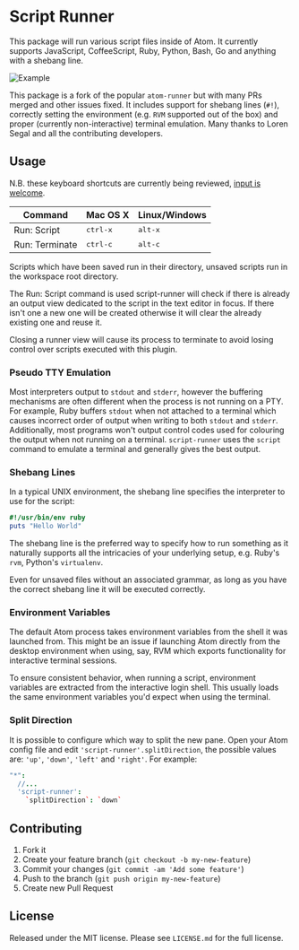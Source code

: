 # Script Runner

This package will run various script files inside of Atom. It currently supports JavaScript, CoffeeScript, Ruby, Python, Bash, Go and anything with a shebang line.

![Example](https://github.com/ioquatix/script-runner/raw/master/resources/screenshot-1.png)

This package is a fork of the popular `atom-runner` but with many PRs merged and other issues fixed. It includes support for shebang lines (`#!`), correctly setting the environment (e.g. `RVM` supported out of the box) and proper (currently non-interactive) terminal emulation. Many thanks to Loren Segal and all the contributing developers.

## Usage

N.B. these keyboard shortcuts are currently being reviewed, [input is welcome](https://github.com/ioquatix/script-runner/issues/1).

| Command              | Mac OS X          | Linux/Windows    |
|----------------------|-------------------|------------------|
| Run: Script          | <kbd>ctrl-x</kbd> | <kbd>alt-x</kbd> |
| Run: Terminate       | <kbd>ctrl-c</kbd> | <kbd>alt-c</kbd> |

Scripts which have been saved run in their directory, unsaved scripts run in the workspace root directory.

The Run: Script command is used script-runner will check if there is already an output view dedicated to the script in the text editor in focus. If there isn't one a new one will be created otherwise it will clear the already existing one and reuse it.

Closing a runner view will cause its process to terminate to avoid losing control over scripts executed with this plugin.

### Pseudo TTY Emulation

Most interpreters output to `stdout` and `stderr`, however the buffering mechanisms are often different when the process is not running on a PTY. For example, Ruby buffers `stdout` when not attached to a terminal which causes incorrect order of output when writing to both `stdout` and `stderr`. Additionally, most programs won't output control codes used for colouring the output when not running on a terminal. `script-runner` uses the `script` command to emulate a terminal and generally gives the best output.

### Shebang Lines

In a typical UNIX environment, the shebang line specifies the interpreter to use for the script:

```ruby
#!/usr/bin/env ruby
puts "Hello World"
```

The shebang line is the preferred way to specify how to run something as it naturally supports all the intricacies of your underlying setup, e.g. Ruby's `rvm`, Python's `virtualenv`.

Even for unsaved files without an associated grammar, as long as you have the correct shebang line it will be executed correctly.

### Environment Variables

The default Atom process takes environment variables from the shell it was launched from. This might be an issue if launching Atom directly from the desktop environment when using, say, RVM which exports functionality for interactive terminal sessions.

To ensure consistent behavior, when running a script, environment variables are extracted from the interactive login shell. This usually loads the same environment variables you'd expect when using the terminal.

### Split Direction

It is possible to configure which way to split the new pane. Open your Atom config file and edit `'script-runner'.splitDirection`, the possible
values are: `'up'`, `'down'`, `'left'` and `'right'`. For example:
```cson
"*":
  //...
  'script-runner':
    `splitDirection`: `down`
```

## Contributing

1. Fork it
2. Create your feature branch (`git checkout -b my-new-feature`)
3. Commit your changes (`git commit -am 'Add some feature'`)
4. Push to the branch (`git push origin my-new-feature`)
5. Create new Pull Request

## License

Released under the MIT license. Please see `LICENSE.md` for the full license.
